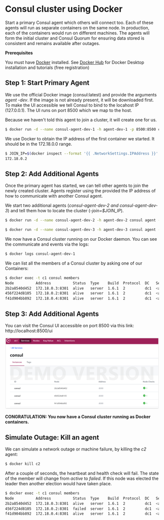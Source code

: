 # Consul cluster using Docker

Start a primary Consul agent which others will connect too. Each of these agents will run as separate containers on the same node. 
In production, each of the containers would run on different machines. The agents will form the initial cluster and Consul Quorum 
for ensuring data stored is consistent and remains available after outages.

**Prerequisites**

You must have [Docker](https://www.docker.com/) installed. See [Docker Hub](https://hub.docker.com/) for Docker Desktop installation and tutorials (free registration)

## Step 1: Start Primary Agent 

We use the official Docker image (consul:latest) and provide the arguments _agent -dev_. 
If the image is not already present, it will be downloaded first.
To make the UI accessible we tell Consul to bind to the locahost IP (127.0.0.1). The UI runs on port 8500 which we map to the host.

Because we haven't told this agent to join a cluster, it will create one for us.

```bash
$ docker run -d --name consul-agent-dev-1 -h agent-dev-1 -p 8500:8500 consul agent -dev -ui -client=0.0.0.0
```

We use Docker to obtain the IP address of the first container we started. It should be in the 172.18.0.0 range.

```bash
$ JOIN_IP=$(docker inspect --format '{{ .NetworkSettings.IPAddress }}' c1); echo $JOIN_IP
172.18.0.2
```

## Step 2: Add Additional Agents

Once the primary agent has started, we can tell other agents to join the newly created cluster. 
Agents register using the provided the IP address of how to communicate with another Consul agent.

We start two additional agents (_consul-agent-dev-2 and consul-agent-dev-3_) and tell them how to locate the cluster (_-join=$JOIN_IP_).
```bash
$ docker run -d --name consul-agent-dev-2 -h agent-dev-2 consul agent -dev -bind=0.0.0.0 -join=$JOIN_IP
```
```bash
$ docker run -d --name consul-agent-dev-3 -h agent-dev-3 consul agent -dev -bind=0.0.0.0 -join=$JOIN_IP
```

We now have a Consul cluster running on our Docker daemon. You can see the communicate and events via the logs:
```bash
$ docker logs consul-agent-dev-1
```

We can list all the members of a Consul cluster by asking one of our Containers:
```bash
$ docker exec -t c1 consul members
Node          Address          Status  Type    Build  Protocol  DC   Segment
2b2a8540d452  172.18.0.3:8301  alive   server  1.6.1  2         dc1  <all>
456f224d8105  172.18.0.2:8301  alive   server  1.6.1  2         dc1  <all>
f41d904bb892  172.18.0.4:8301  alive   server  1.6.1  2         dc1  <all>
```

## Step 3: Add Additional Agents

You can visit the Consul UI accessible on port 8500 via this link: http://localhost:8500/ui

![ScreenShot: Consul UI](./images/consul-ui.png)

**CONGRATULATION: You now have a Consul cluster running as Docker containers.**

## Simulate Outage: Kill an agent

We can simulate a network outage or machine failure, by killing the _c2_ agent:
```bash
$ docker kill c2
```

After a couple of seconds, the heartbeat and health check will fail. The state of the member will change from _active_ to _failed_.
If this node was elected the leader then another election would have taken place.
```bash
$ docker exec -t c1 consul members
Node          Address          Status  Type    Build  Protocol  DC   Segment
2b2a8540d452  172.18.0.3:8301  alive   server  1.6.1  2         dc1  <all>
456f224d8105  172.18.0.2:8301  failed  server  1.6.1  2         dc1  <all>
f41d904bb892  172.18.0.4:8301  alive   server  1.6.1  2         dc1  <all>
```
